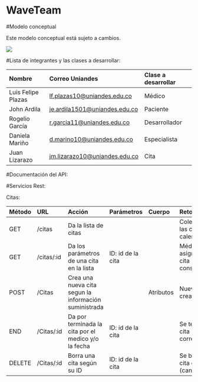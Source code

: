 # WaveTeam

#Modelo conceptual

Este modelo conceptual está sujeto a cambios.

![](http://i.imgur.com/Maso0qj.jpg)


#Lista de integrantes y las clases a desarrollar:

|Nombre            |Correo Uniandes              |Clase a desarrollar   |
|:-----------------|:----------------------------|:------------|
|Luis Felipe Plazas|lf.plazas10@uniandes.edu.co  |Médico        |
|John Ardila       |je.ardila1501@uniandes.edu.co|Paciente      |
|Rogelio García    |r.garcia11@uniandes.edu.co   |Desarrollador |
|Daniela Mariño    |d.marino10@uniandes.edu.co   |Especialista  |
|Juan Lizarazo     |jm.lizarazo10@uniandes.edu.co|Cita          |


#Documentación del API:




#Servicios Rest:

Citas:

|   Método   |   URL      |     Acción                                            |   Parámetros     |    Cuerpo    |    Retorno                               |
|:-----------|:-----------|:------------------------------------------------------|:-----------------|:-------------|:-----------------------------------------|
|    GET     | /citas     | Da la lista de citas                                  |                  |              |Colección de las citas en el calendario   |
|    GET     | /citas/:id | Da los parámetros de una cita en la lista             |ID: id de la cita |              |Médico asignado a la cita consultada      |
|    POST    | /Citas     | Crea una nueva cita segun la información suministrada |                  | Atributos    |Nueva cita creada                         |
|    END     | /Citas/:id | Da por terminada la cita por el medico y/o la fecha   |ID: id de la cita |              |Se termina la cita correctamente          |
|   DELETE   | /Citas/:id | Borra una cita según su ID                            |ID: id de la cita |              |Se borra la cita de la lista (cancela)    |




